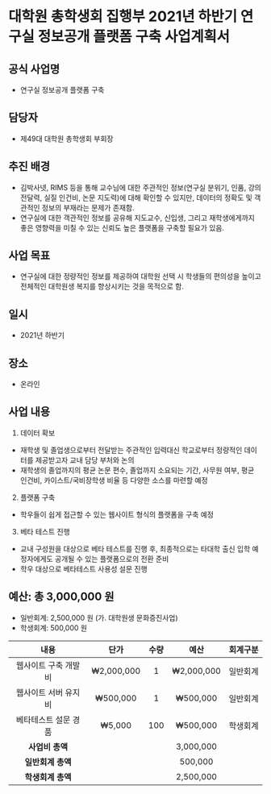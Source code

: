 대학원 총학생회 집행부 2021년 하반기 연구실 정보공개 플랫폼 구축 사업계획서
===

## 공식 사업명
- 연구실 정보공개 플랫폼 구축

## 담당자
- 제49대 대학원 총학생회 부회장

## 추진 배경
- 김박사넷, RIMS 등을 통해 교수님에 대한 주관적인 정보(연구실 분위기, 인품, 강의 전달력, 실질 인건비, 논문 지도력)에 대해 확인할 수 있지만, 데이터의 정확도 및 객관적인 정보의 부재라는 문제가 존재함. 
- 연구실에 대한 객관적인 정보를 공유해 지도교수, 신입생, 그리고 재학생에게까지 좋은 영향력을 미칠 수 있는 신뢰도 높은 플랫폼을 구축할 필요가 있음. 

## 사업 목표
- 연구실에 대한 정량적인 정보를 제공하여 대학원 선택 시 학생들의 편의성을 높이고 전체적인 대학원생 복지를 향상시키는 것을 목적으로 함.

## 일시
- 2021년 하반기

## 장소
- 온라인

## 사업 내용
1. 데이터 확보 
- 재학생 및 졸업생으로부터 전달받는 주관적인 입력대신 학교로부터 정량적인 데이터를 제공받고자 교내 담당 부처와 논의
- 재학생의 졸업까지의 평균 논문 편수, 졸업까지 소요되는 기간, 사무원 여부, 평균 인건비, 카이스트/국비장학생 비율 등 다양한 소스를 마련할 예정

2. 플랫폼 구축 
- 학우들이 쉽게 접근할 수 있는 웹사이트 형식의 플랫폼을 구축 예정 

3. 베타 테스트 진행
- 교내 구성원을 대상으로 베타 테스트를 진행 후, 최종적으로는 타대학 출신 입학 예정자에게도 공개될 수 있는 플랫폼으로의 전환 준비 
- 학우 대상으로 베타테스트 사용성 설문 진행

## 예산: 총 3,000,000 원
- 일반회계: 2,500,000 원 (가. 대학원생 문화증진사업)
- 학생회계: 500,000 원

| **내용** | **단가** | **수량** | **예산** | **회계구분** | 
|:---:|:---:|:---:|:---:|:---:| 
| 웹사이트 구축 개발비 | ₩2,000,000 | 1   | ₩2,000,000 | 일반회계 | 
| 웹사이트 서버 유지비 | ₩500,000   | 1   | ₩500,000   | 일반회계 | 
| 베타테스트 설문 경품 | ₩5,000     | 100 | ₩500,000   | 학생회계 | 
| **사업비 총액** |  |  | 3,000,000 | | 
| **일반회계 총액** |  |  | 500,000 | | 
| **학생회계 총액** |  |  | 2,500,000 | | 
